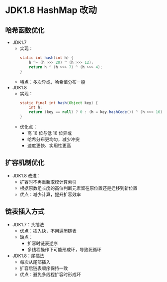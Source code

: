 # JDK1.8 HashMap 改动

## 哈希函数优化

- JDK1.7
  - 实现：
    ```java
    static int hash(int h) {
        h ^= (h >>> 20) ^ (h >>> 12);
        return h ^ (h >>> 7) ^ (h >>> 4);
    }
    ```
  - 特点：多次异或，哈希值分布一般
- JDK1.8
  - 实现：
    ```java
    static final int hash(Object key) {
        int h;
        return (key == null) ? 0 : (h = key.hashCode()) ^ (h >>> 16);
    }
    ```
  - 优化点：
    - 高 16 位与低 16 位异或
    - 哈希分布更均匀，减少冲突
    - 速度更快、实用性更高

## 扩容机制优化

- JDK1.8 改进：
  - 扩容时不再重新取模计算索引
  - 根据原数组长度的高位判断元素留在原位置还是迁移到新位置
  - 优点：减少计算，提升扩容效率

## 链表插入方式

- JDK1.7：头插法
  - 优点：插入快，不用遍历链表
  - 缺点：
    - 扩容时链表逆序
    - 多线程操作下可能形成环，导致死循环
- JDK1.8：尾插法
  - 每次从尾部插入
  - 扩容后链表顺序保持一致
  - 优点：避免多线程扩容时形成环
